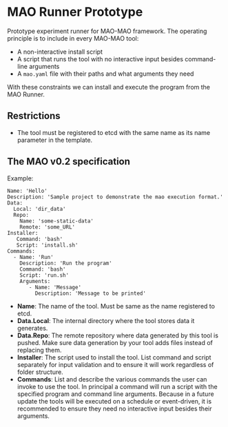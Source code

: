# MAO Runner Prototype

Prototype experiment runner for MAO-MAO framework. The operating principle is to include
in every MAO-MAO tool:
- A non-interactive install script
- A script that runs the tool with no interactive input besides command-line arguments
- A `mao.yaml` file with their paths and what arguments they need

With these constraints we can install and execute the program from the
MAO Runner.

## Restrictions

- The tool must be registered to etcd with the same name as its name parameter in the template.

## The MAO v0.2 specification
Example:

```
Name: 'Hello'
Description: 'Sample project to demonstrate the mao execution format.'
Data:
  Local: 'dir_data'
  Repo:
    Name: 'some-static-data'
    Remote: 'some_URL'
Installer:
   Command: 'bash'
   Script: 'install.sh'
Commands:
  - Name: 'Run'
    Description: 'Run the program'
    Command: 'bash'
    Script: 'run.sh'
    Arguments:
       - Name: 'Message'
         Description: 'Message to be printed'
```
- **Name**: The name of the tool. Must be same as the name registered to etcd.
- **Data.Local**: The internal directory where the tool stores data it generates.
- **Data.Repo**: The remote repository where data generated by this tool is pushed. Make sure data generation by your tool adds files instead of replacing them.
- **Installer**: The script used to install the tool. List command and script separately for input validation and to ensure it will work regardless of folder structure.
- **Commands**: List and describe the various commands the user can invoke to use the tool. In principal a command will run a script with the specified program and command line arguments. Because in a future update the tools will be executed on a schedule or event-driven, it is recommended to ensure they need no interactive input besides their arguments.
